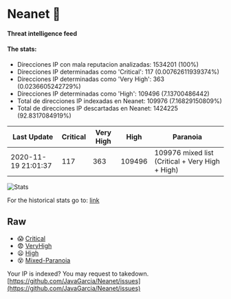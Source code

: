 # Neanet :hocho:
#### Threat intelligence feed
#### The stats:

- Direcciones IP con mala reputacion analizadas: 1534201 (100%)
- Direcciones IP determinadas como 'Critical':  117 (0.00762611939374%)
- Direcciones IP determinadas como 'Very High':  363 (0.0236605242729%)
- Direcciones IP determinadas como 'High':  109496 (7.13700486442)
- Total de direcciones IP indexadas en Neanet:  109976 (7.16829150809%)
- Total de direcciones IP descartadas en Neanet:  1424225 (92.8317084919%)

| Last Update | Critical | Very High | High | Paranoia |
| --- | --- | --- | --- | --- |
| 2020-11-19 21:01:37 | 117 | 363 | 109496 | 109976 mixed list (Critical + Very High + High)|

![Stats](https://docs.google.com/spreadsheets/d/e/2PACX-1vSnaNMIXVabIpDJjufMlzH7poXnshF3mgd8Is1g9ytUEzVsP5my4Trn8f-xkoLLQ38xpL3HtmUexLo6/pubchart?oid=501124687&format=image)

For the historical stats go to: [link](/stats.csv)
## Raw
- :scream: [Critical](https://raw.githubusercontent.com/JavaGarcia/Neanet/master/blacklists/neanet_critical.txt)
- :fearful: [VeryHigh](https://raw.githubusercontent.com/JavaGarcia/Neanet/master/blacklists/neanet_veryHigh.txtt)
- :frowning: [High](https://raw.githubusercontent.com/JavaGarcia/Neanet/master/blacklists/neanet_high.txt)
- :dizzy_face: [Mixed-Paranoia](https://raw.githubusercontent.com/JavaGarcia/Neanet/master/blacklists/neanet_all.txt)


Your IP is indexed? You may request to takedown. [https://github.com/JavaGarcia/Neanet/issues](https://github.com/JavaGarcia/Neanet/issues)























































































































































































































































































































































































































































































































































































































































































































































































































































































































































































































































































































































































































































































































































































































































































































































































































































































































































































































































































































































































































































































































































































































































































































































